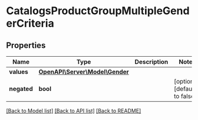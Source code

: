 # CatalogsProductGroupMultipleGenderCriteria

## Properties
Name | Type | Description | Notes
------------ | ------------- | ------------- | -------------
**values** | [**OpenAPI\Server\Model\Gender**](Gender.md) |  | 
**negated** | **bool** |  | [optional] [default to false]

[[Back to Model list]](../README.md#documentation-for-models) [[Back to API list]](../README.md#documentation-for-api-endpoints) [[Back to README]](../README.md)


